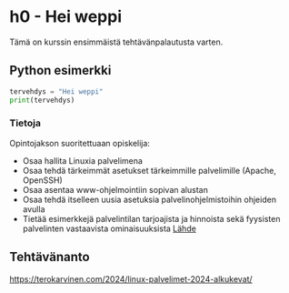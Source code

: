 # h0 - Hei weppi

Tämä on kurssin ensimmäistä tehtävänpalautusta varten.

## Python esimerkki

```python
tervehdys = "Hei weppi"
print(tervehdys)
```

### Tietoja

Opintojakson suoritettuaan opiskelija:
* Osaa hallita Linuxia palvelimena
* Osaa tehdä tärkeimmät asetukset tärkeimmille palvelimille (Apache, OpenSSH)
* Osaa asentaa www-ohjelmointiin sopivan alustan
* Osaa tehdä itselleen uusia asetuksia palvelinohjelmistoihin ohjeiden avulla
* Tietää esimerkkejä palvelintilan tarjoajista ja hinnoista sekä fyysisten palvelinten vastaavista ominaisuuksista
[Lähde](https://terokarvinen.com/2024/linux-palvelimet-2024-alkukevat/)

## Tehtävänanto

https://terokarvinen.com/2024/linux-palvelimet-2024-alkukevat/
